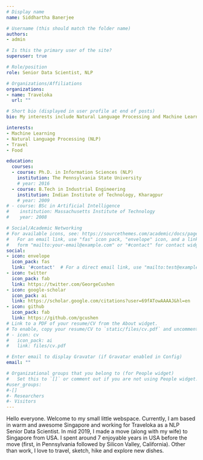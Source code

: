 ```yaml
---
# Display name
name: Siddhartha Banerjee 

# Username (this should match the folder name)
authors:
- admin

# Is this the primary user of the site?
superuser: true

# Role/position
role: Senior Data Scientist, NLP

# Organizations/Affiliations
organizations:
- name: Traveloka
  url: ""

# Short bio (displayed in user profile at end of posts)
bio: My interests include Natural Language Processing and Machine Learning. Also, love to travel, hike and explore new dishes.

interests:
- Machine Learning
- Natural Language Processing (NLP)
- Travel
- Food

education:
  courses:
  - course: Ph.D. in Information Sciences (NLP)
    institution: The Pennsylvania State University
    # year: 2016
  - course: B.Tech in Industrial Engineering
    institution: Indian Institute of Technology, Kharagpur
    # year: 2009
# - course: BSc in Artificial Intelligence
#    institution: Massachusetts Institute of Technology
#    year: 2008

# Social/Academic Networking
# For available icons, see: https://sourcethemes.com/academic/docs/page-builder/#icons
#   For an email link, use "fas" icon pack, "envelope" icon, and a link in the
#   form "mailto:your-email@example.com" or "#contact" for contact widget.
social:
- icon: envelope
  icon_pack: fas
  link: '#contact'  # For a direct email link, use "mailto:test@example.org".
- icon: twitter
  icon_pack: fab
  link: https://twitter.com/GeorgeCushen
- icon: google-scholar
  icon_pack: ai
  link: https://scholar.google.com/citations?user=69fATowAAAAJ&hl=en
- icon: github
  icon_pack: fab
  link: https://github.com/gcushen
# Link to a PDF of your resume/CV from the About widget.
# To enable, copy your resume/CV to `static/files/cv.pdf` and uncomment the lines below.
# - icon: cv
#   icon_pack: ai
#   link: files/cv.pdf

# Enter email to display Gravatar (if Gravatar enabled in Config)
email: ""

# Organizational groups that you belong to (for People widget)
#   Set this to `[]` or comment out if you are not using People widget.
#user_groups:
#-[]
#- Researchers
#- Visitors
---
```


Hello everyone. Welcome to my small little webspace. 
Currently, I am based in warm and awesome Singapore and working for Traveloka as a NLP Senior Data Scientist. 
In mid 2019, I made a move (along with my wife) to Singapore from USA. 
I spent around 7 enjoyable years in USA before the move (first, in Pennsylvania followed by Silicon Valley, California). 
Other than work, I love to travel, sketch, hike and explore new dishes. 

